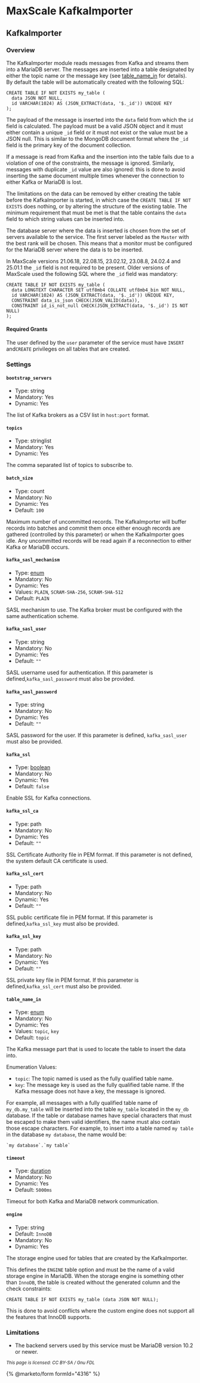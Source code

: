 # MaxScale KafkaImporter

## KafkaImporter

### Overview

The KafkaImporter module reads messages from Kafka and streams them into a
MariaDB server. The messages are inserted into a table designated by either the
topic name or the message key (see [table\_name\_in](maxscale-kafkaimporter.md#table_name_in) for
details). By default the table will be automatically created with the following
SQL:

```
CREATE TABLE IF NOT EXISTS my_table (
  data JSON NOT NULL,
  id VARCHAR(1024) AS (JSON_EXTRACT(data, '$._id')) UNIQUE KEY
);
```

The payload of the message is inserted into the `data` field from which the `id`
field is calculated. The payload must be a valid JSON object and it must either
contain a unique `_id` field or it must not exist or the value must be a JSON
null. This is similar to the MongoDB document format where the `_id` field is
the primary key of the document collection.

If a message is read from Kafka and the insertion into the table fails due to a
violation of one of the constraints, the message is ignored. Similarly, messages
with duplicate `_id` value are also ignored: this is done to avoid inserting the
same document multiple times whenever the connection to either Kafka or MariaDB
is lost.

The limitations on the data can be removed by either creating the table before
the KafkaImporter is started, in which case the `CREATE TABLE IF NOT EXISTS`
does nothing, or by altering the structure of the existing table. The minimum
requirement that must be met is that the table contains the `data` field to
which string values can be inserted into.

The database server where the data is inserted is chosen from the set of servers
available to the service. The first server labeled as the `Master` with the best
rank will be chosen. This means that a monitor must be configured for the
MariaDB server where the data is to be inserted.

In MaxScale versions 21.06.18, 22.08.15, 23.02.12, 23.08.8, 24.02.4 and 25.01.1
the `_id` field is not required to be present. Older versions of MaxScale used
the following SQL where the `_id` field was mandatory:

```
CREATE TABLE IF NOT EXISTS my_table (
  data LONGTEXT CHARACTER SET utf8mb4 COLLATE utf8mb4_bin NOT NULL,
  id VARCHAR(1024) AS (JSON_EXTRACT(data, '$._id')) UNIQUE KEY,
  CONSTRAINT data_is_json CHECK(JSON_VALID(data)),
  CONSTRAINT id_is_not_null CHECK(JSON_EXTRACT(data, '$._id') IS NOT NULL)
);
```

#### Required Grants

The user defined by the `user` parameter of the service must have `INSERT` and`CREATE` privileges on all tables that are created.

### Settings

#### `bootstrap_servers`

* Type: string
* Mandatory: Yes
* Dynamic: Yes

The list of Kafka brokers as a CSV list in `host:port` format.

#### `topics`

* Type: stringlist
* Mandatory: Yes
* Dynamic: Yes

The comma separated list of topics to subscribe to.

#### `batch_size`

* Type: count
* Mandatory: No
* Dynamic: Yes
* Default: `100`

Maximum number of uncommitted records. The KafkaImporter will buffer records
into batches and commit them once either enough records are gathered (controlled
by this parameter) or when the KafkaImporter goes idle. Any uncommitted records
will be read again if a reconnection to either Kafka or MariaDB occurs.

#### `kafka_sasl_mechanism`

* Type: [enum](../../maxscale-archive/archive/mariadb-maxscale-25-01/mariadb-maxscale-25-01-getting-started/mariadb-maxscale-2501-maxscale-2501-mariadb-maxscale-configuration-guide.md)
* Mandatory: No
* Dynamic: Yes
* Values: `PLAIN`, `SCRAM-SHA-256`, `SCRAM-SHA-512`
* Default: `PLAIN`

SASL mechanism to use. The Kafka broker must be configured with the same
authentication scheme.

#### `kafka_sasl_user`

* Type: string
* Mandatory: No
* Dynamic: Yes
* Default: `""`

SASL username used for authentication. If this parameter is defined,`kafka_sasl_password` must also be provided.

#### `kafka_sasl_password`

* Type: string
* Mandatory: No
* Dynamic: Yes
* Default: `""`

SASL password for the user. If this parameter is defined, `kafka_sasl_user` must
also be provided.

#### `kafka_ssl`

* Type: [boolean](../../maxscale-archive/archive/mariadb-maxscale-25-01/mariadb-maxscale-25-01-getting-started/mariadb-maxscale-2501-maxscale-2501-mariadb-maxscale-configuration-guide.md)
* Mandatory: No
* Dynamic: Yes
* Default: `false`

Enable SSL for Kafka connections.

#### `kafka_ssl_ca`

* Type: path
* Mandatory: No
* Dynamic: Yes
* Default: `""`

SSL Certificate Authority file in PEM format. If this parameter is not
defined, the system default CA certificate is used.

#### `kafka_ssl_cert`

* Type: path
* Mandatory: No
* Dynamic: Yes
* Default: `""`

SSL public certificate file in PEM format. If this parameter is defined,`kafka_ssl_key` must also be provided.

#### `kafka_ssl_key`

* Type: path
* Mandatory: No
* Dynamic: Yes
* Default: `""`

SSL private key file in PEM format. If this parameter is defined,`kafka_ssl_cert` must also be provided.

#### `table_name_in`

* Type: [enum](../../maxscale-archive/archive/mariadb-maxscale-25-01/mariadb-maxscale-25-01-getting-started/mariadb-maxscale-2501-maxscale-2501-mariadb-maxscale-configuration-guide.md)
* Mandatory: No
* Dynamic: Yes
* Values: `topic`, `key`
* Default: `topic`

The Kafka message part that is used to locate the table to insert the data into.

Enumeration Values:

* `topic`: The topic named is used as the fully qualified table name.
* `key`: The message key is used as the fully qualified table name. If the Kafka
  message does not have a key, the message is ignored.

For example, all messages with a fully qualified table name of `my_db.my_table`
will be inserted into the table `my_table` located in the `my_db` database. If
the table or database names have special characters that must be escaped to make
them valid identifiers, the name must also contain those escape characters. For
example, to insert into a table named `my table` in the database `my database`,
the name would be:

```
`my database`.`my table`
```

#### `timeout`

* Type: [duration](../../maxscale-archive/archive/mariadb-maxscale-25-01/mariadb-maxscale-25-01-getting-started/mariadb-maxscale-2501-maxscale-2501-mariadb-maxscale-configuration-guide.md)
* Mandatory: No
* Dynamic: Yes
* Default: `5000ms`

Timeout for both Kafka and MariaDB network communication.

#### `engine`

* Type: string
* Default: `InnoDB`
* Mandatory: No
* Dynamic: Yes

The storage engine used for tables that are created by the KafkaImporter.

This defines the `ENGINE` table option and must be the name of a valid storage
engine in MariaDB. When the storage engine is something other than `InnoDB`, the
table is created without the generated column and the check constraints:

```
CREATE TABLE IF NOT EXISTS my_table (data JSON NOT NULL);
```

This is done to avoid conflicts where the custom engine does not support all the
features that InnoDB supports.

### Limitations

* The backend servers used by this service must be MariaDB version 10.2 or
  newer.

<sub>_This page is licensed: CC BY-SA / Gnu FDL_</sub>

{% @marketo/form formId="4316" %}
